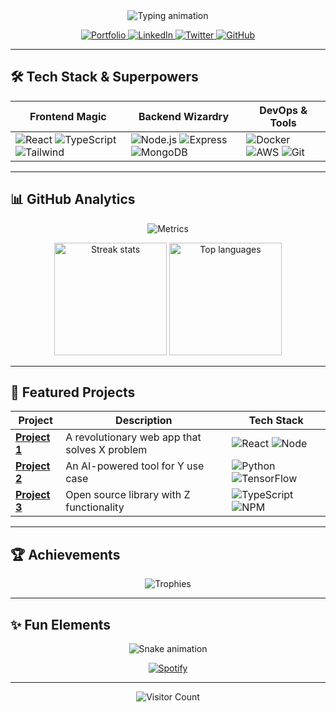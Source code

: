 <div align="center">
  <img src="https://readme-typing-svg.demolab.com?font=Fira+Code&size=30&duration=4000&pause=1000&color=00F72D&center=true&vCenter=true&width=600&height=80&lines=👋+Hello%2C+I'm+[Your+Name];🚀+Full-Stack+Developer;💡+Problem+Solver;🌐+Web+Enthusiast;✨+From+kredix.xyz" alt="Typing animation" />
</div>

<p align="center">
  <a href="https://kredix.xyz" target="_blank">
    <img src="https://img.shields.io/badge/✨_Portfolio-000000?style=for-the-badge&logo=vercel&logoColor=white" alt="Portfolio"/>
  </a>
  <a href="https://linkedin.com/in/yourprofile" target="_blank">
    <img src="https://img.shields.io/badge/LinkedIn-0A66C2?style=for-the-badge&logo=linkedin&logoColor=white" alt="LinkedIn"/>
  </a>
  <a href="https://twitter.com/yourhandle" target="_blank">
    <img src="https://img.shields.io/badge/Twitter-1DA1F2?style=for-the-badge&logo=twitter&logoColor=white" alt="Twitter"/>
  </a>
  <a href="https://github.com/yourusername" target="_blank">
    <img src="https://img.shields.io/github/followers/yourusername?label=GitHub&style=for-the-badge&color=181717&logo=github" alt="GitHub"/>
  </a>
</p>

---

## 🛠️ Tech Stack & Superpowers

<div align="center">
  
| Frontend Magic  | Backend Wizardry | DevOps & Tools |
|-----------------|------------------|----------------|
| ![React](https://img.shields.io/badge/-React-61DAFB?style=for-the-badge&logo=react&logoColor=black) ![TypeScript](https://img.shields.io/badge/-TypeScript-3178C6?style=for-the-badge&logo=typescript&logoColor=white) ![Tailwind](https://img.shields.io/badge/-Tailwind_CSS-38B2AC?style=for-the-badge&logo=tailwind-css&logoColor=white) | ![Node.js](https://img.shields.io/badge/-Node.js-339933?style=for-the-badge&logo=node.js&logoColor=white) ![Express](https://img.shields.io/badge/-Express-000000?style=for-the-badge&logo=express&logoColor=white) ![MongoDB](https://img.shields.io/badge/-MongoDB-47A248?style=for-the-badge&logo=mongodb&logoColor=white) | ![Docker](https://img.shields.io/badge/-Docker-2496ED?style=for-the-badge&logo=docker&logoColor=white) ![AWS](https://img.shields.io/badge/-AWS-232F3E?style=for-the-badge&logo=amazon-aws&logoColor=white) ![Git](https://img.shields.io/badge/-Git-F05032?style=for-the-badge&logo=git&logoColor=white) |

</div>

---

## 📊 GitHub Analytics

<div align="center">
  
![Metrics](https://metrics.lecoq.io/yourusername?template=classic&base=header%2C%20activity%2C%20community%2C%20repositories%2C%20metadata&base.indepth=false&base.hireable=false&base.skip=false&config.timezone=Asia%2FKolkata)

</div>

<div align="center">
  <img height="180em" src="https://github-readme-streak-stats.herokuapp.com/?user=yourusername&theme=radical&fire=DD2727&ring=DD2727&currStreakNum=FFFFFF&sideNums=FFFFFF&currStreakLabel=FFFFFF" alt="Streak stats"/>
  <img height="180em" src="https://github-readme-stats.vercel.app/api/top-langs/?username=yourusername&layout=compact&theme=radical&hide_border=true&bg_color=00000000" alt="Top languages"/>
</div>

---

## 🎯 Featured Projects

<div align="center">
  
| Project | Description | Tech Stack |
|---------|-------------|------------|
| **[Project 1](https://github.com/yourusername/project1)** | A revolutionary web app that solves X problem | ![React](https://img.shields.io/badge/-React-61DAFB?logo=react&logoColor=black) ![Node](https://img.shields.io/badge/-Node.js-339933?logo=node.js&logoColor=white) |
| **[Project 2](https://github.com/yourusername/project2)** | An AI-powered tool for Y use case | ![Python](https://img.shields.io/badge/-Python-3776AB?logo=python&logoColor=white) ![TensorFlow](https://img.shields.io/badge/-TensorFlow-FF6F00?logo=tensorflow&logoColor=white) |
| **[Project 3](https://github.com/yourusername/project3)** | Open source library with Z functionality | ![TypeScript](https://img.shields.io/badge/-TypeScript-3178C6?logo=typescript&logoColor=white) ![NPM](https://img.shields.io/badge/-NPM-CB3837?logo=npm&logoColor=white) |

</div>

---

## 🏆 Achievements

<div align="center">
  
![Trophies](https://github-profile-trophy.vercel.app/?username=yourusername&theme=matrix&no-frame=true&row=2&column=4&margin-w=15&margin-h=15)

</div>

---

## ✨ Fun Elements

<div align="center">
  
![Snake animation](https://github.com/yourusername/yourusername/blob/output/github-contribution-grid-snake-dark.svg)

[![Spotify](https://novatorem.vercel.app/api/spotify)](https://open.spotify.com/user/yourspotify)

</div>

---

<div align="center">
  
![Visitor Count](https://komarev.com/ghpvc/?username=yourusername&label=PROFILE+VIEWS&style=for-the-badge&color=blueviolet)

</div>
